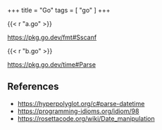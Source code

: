 +++
title = "Go"
tags = [ "go" ]
+++

{{< r "a.go" >}}

<https://pkg.go.dev/fmt#Sscanf>

{{< r "b.go" >}}

<https://pkg.go.dev/time#Parse>

## References

- <https://hyperpolyglot.org/c#parse-datetime>
- <https://programming-idioms.org/idiom/98>
- <https://rosettacode.org/wiki/Date_manipulation>
